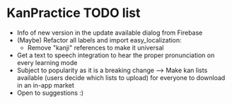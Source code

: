 # KanPractice TODO list

- Info of new version in the update available dialog from Firebase
- (Maybe) Refactor all labels and import easy_localization:
    - Remove "kanji" references to make it universal
- Get a text to speech integration to hear the proper pronunciation on every learning mode
- Subject to popularity as it is a breaking change --> Make kan lists available (users decide which lists to upload) for everyone to download in an in-app market
- Open to suggestions :)
